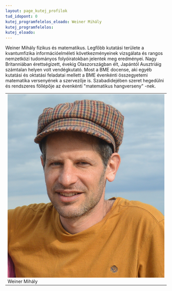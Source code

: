 ```yaml
---
layout: page_kutej_profilok
tud_idopont: 0
kutej_programfelelos_eloado: Weiner Mihály
kutej_programfelelos: 
kutej_eloado: 
---
```

Weiner Mihály fizikus és matematikus. Legfőbb kutatási területe a kvantumfizika információelméleti következményeinek vizsgálata és rangos nemzetközi tudományos folyóiratokban jelentek meg eredményei. Nagy Britanniában érettségizett, évekig Olaszországban élt, Japántól Ausztriáig számtalan helyen volt vendégkutató. Most a BME docense, aki egyéb kutatási és oktatási feladatai mellett a BME évenkénti összegyetemi matematika versenyének a szervezője is. Szabadidejében szeret hegedülni és rendszeres föllépője az évenkénti "matematikus hangverseny" -nek.   




 <table class="picture">
<tr>
<td>

<div class="gallery">
    <img src="images/weiner_mihaly.jpg" max-width="250" max-height="200">
  <div class="desc">Weiner Mihály</div>
</div>

</td>
</tr>
</table>